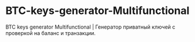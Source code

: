 # BTC-keys-generator-Multifunctional
BTC keys generator Multifunctional | Генератор приватный ключей с проверкой на баланс и транзакции.
